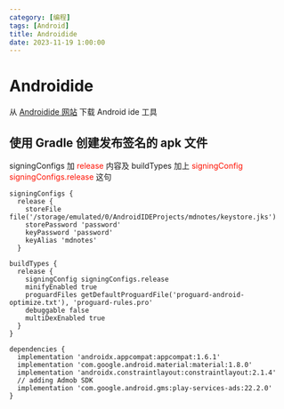 ```yaml
---
category: [编程]
tags: [Android]
title: Androidide
date: 2023-11-19 1:00:00
---
```


# Androidide

从 [Androidide 网站](https://androidide.com) 下载 Android ide 工具


## 使用 Gradle 创建发布签名的 apk 文件

signingConfigs 加 <font color="#FF1000">release</font> 内容及 buildTypes 加上 <font color="#FF1000">signingConfig signingConfigs.release</font> 这句

```
signingConfigs {    
  release {
    storeFile file('/storage/emulated/0/AndroidIDEProjects/mdnotes/keystore.jks')
    storePassword 'password'
    keyPassword 'password'
    keyAlias 'mdnotes'
  }

buildTypes {
  release {
    signingConfig signingConfigs.release
    minifyEnabled true
    proguardFiles getDefaultProguardFile('proguard-android-optimize.txt'), 'proguard-rules.pro'
    debuggable false
    multiDexEnabled true
  }
}

dependencies {
  implementation 'androidx.appcompat:appcompat:1.6.1'
  implementation 'com.google.android.material:material:1.8.0'
  implementation 'androidx.constraintlayout:constraintlayout:2.1.4'
  // adding Admob SDK
  implementation 'com.google.android.gms:play-services-ads:22.2.0'
}

```










